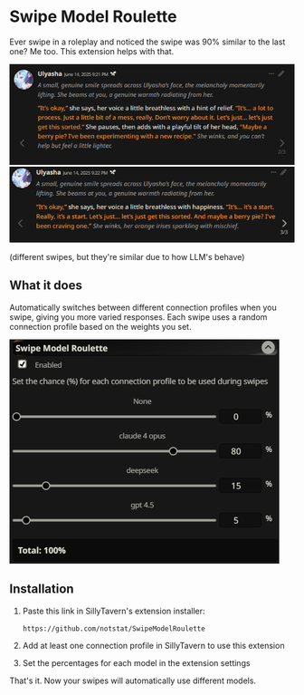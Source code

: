 # Swipe Model Roulette

Ever swipe in a roleplay and noticed the swipe was 90% similar to the last one? Me too. This extension helps with that.

![First swipe example](images/example1.png)
![Second swipe example](images/example2.png)

(different swipes, but they're similar due to how LLM's behave)

## What it does

Automatically switches between different connection profiles when you swipe, giving you more varied responses. Each swipe uses a random connection profile based on the weights you set.

![Extension settings](images/extensionsettings.png)

## Installation

1. Paste this link in SillyTavern's extension installer:
   ```
   https://github.com/notstat/SwipeModelRoulette
   ```

2. Add at least one connection profile in SillyTavern to use this extension

3. Set the percentages for each model in the extension settings

That's it. Now your swipes will automatically use different models.
